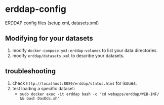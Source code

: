 # erddap-config
ERDDAP config files (setup.xml, datasets.xml)


## Modifying for your datasets
1. modify `docker-compose.yml:erddap:volumes` to list your data directories.
2. modify `erddap/datasets.xml` to describe your datasets.

## troubleshooting
1. check `http://localhost:8080/erddap/status.html` for issues.
2. test loading a specific dataset:
    * `sudo docker exec -it erddap bash -c "cd webapps/erddap/WEB-INF/ && bash DasDds.sh"`
